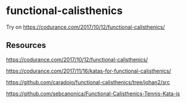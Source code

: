 # functional-calisthenics
Try on https://codurance.com/2017/10/12/functional-calisthenics/


## Resources

https://codurance.com/2017/10/12/functional-calisthenics/

https://codurance.com/2017/11/16/katas-for-functional-calisthenics/

https://github.com/caradojo/functional-calisthenics/tree/johan2/src

https://github.com/sebcanonica/Functional-Calisthenics-Tennis-Kata-js


